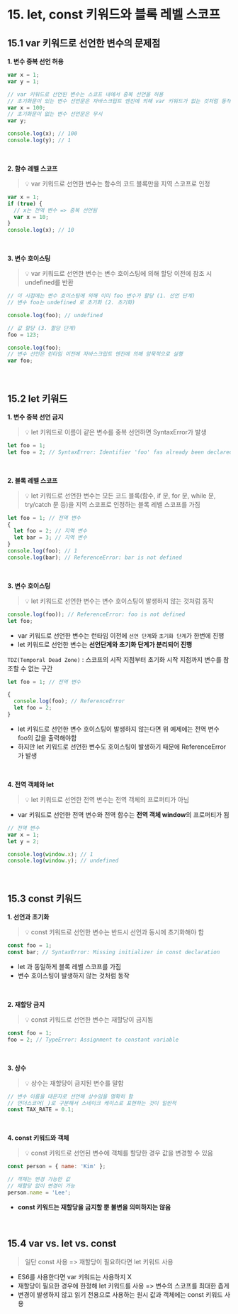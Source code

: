 # 15. let, const 키워드와 블록 레벨 스코프

## 15.1 var 키워드로 선언한 변수의 문제점

**1. 변수 중복 선언 허용**

```js
var x = 1;
var y = 1;

// var 키워드로 선언된 변수는 스코프 내에서 중복 선언을 허용
// 초기화문이 있는 변수 선언문은 자바스크립트 엔진에 의해 var 키워드가 없는 것처럼 동작
var x = 100;
// 초기화문이 없는 변수 선언문은 무시
var y;

console.log(x); // 100
console.log(y); // 1
```

<br />

**2. 함수 레벨 스코프**

> 💡 var 키워드로 선언한 변수는 함수의 코드 블록만을 지역 스코프로 인정

```js
var x = 1;
if (true) {
  // x는 전역 변수 => 중복 선언됨
  var x = 10;
}
console.log(x); // 10
```

<br />

**3. 변수 호이스팅**

> 💡 var 키워드로 선언한 변수는 변수 호이스팅에 의해 할당 이전에 참조 시 undefined를 반환

```js
// 이 시점에는 변수 호이스팅에 의해 이미 foo 변수가 할당 (1. 선언 단계)
// 변수 foo는 undefined 로 초기화 (2. 초기화)

console.log(foo); // undefined

// 값 할당 (3. 할당 단계)
foo = 123;

console.log(foo);
// 변수 선언은 런타임 이전에 자바스크립트 엔진에 의해 암묵적으로 실행
var foo;
```

<br />

## 15.2 let 키워드

**1. 변수 중복 선언 금지**

> 💡 let 키워드로 이름이 같은 변수를 중복 선언하면 SyntaxError가 발생

```js
let foo = 1;
let foo = 2; // SyntaxError: Identifier 'foo' fas already been declared
```

<br />

**2. 블록 레벨 스코프**

> 💡 let 키워드로 선언한 변수는 모든 코드 블록(함수, if 문, for 문, while 문, try/catch 문 등)을 지역 스코프로 인정하는 블록 레벨 스코프를 가짐

```js
let foo = 1; // 전역 변수
{
  let foo = 2; // 지역 변수
  let bar = 3; // 지역 변수
}
console.log(foo); // 1
console.log(bar); // ReferenceError: bar is not defined
```

<br />

**3. 변수 호이스팅**

> 💡 let 키워드로 선언한 변수는 변수 호이스팅이 발생하지 않는 것처럼 동작

```js
console.log(foo)); // ReferenceError: foo is not defined
let foo;
```

- var 키워드로 선언한 변수는 런타임 이전에 `선언 단계`와 `초기화 단계`가 한번에 진행
- let 키워드로 선언한 변수는 **선언단계와 초기화 단계가 분리되어 진행**

`TDZ(Temporal Dead Zone)` : 스코프의 시작 지점부터 초기화 시작 지점까지 변수를 참조할 수 없는 구간

```js
let foo = 1; // 전역 변수

{
  console.log(foo); // ReferenceError
  let foo = 2;
}
```

- let 키워드로 선언한 변수 호이스팅이 발생하지 않는다면 위 예제에는 전역 변수 foo의 값을 출력해야함
- 하지만 let 키워드로 선언한 변수도 호이스팅이 발생하기 때문에 ReferenceError가 발생

<br />

**4. 전역 객체와 let**

> 💡 let 키워드로 선언한 전역 변수는 전역 객체의 프로퍼티가 아님

- var 키워드로 선언한 전역 변수와 전역 함수는 **전역 객체 window**의 프로퍼티가 됨

```js
// 전역 변수
var x = 1;
let y = 2;

console.log(window.x); // 1
console.log(window.y); // undefined
```

<br />

## 15.3 const 키워드

**1. 선언과 초기화**

> 💡 const 키워드로 선언한 변수는 반드시 선언과 동시에 초기화해야 함

```js
const foo = 1;
const bar; // SyntaxError: Missing initializer in const declaration
```

- let 과 동일하게 블록 레벨 스코프를 가짐
- 변수 호이스팅이 발생하지 않는 것처럼 동작

<br />

**2. 재할당 금지**

> 💡 const 키워드로 선언한 변수는 재할당이 금지됨

```js
const foo = 1;
foo = 2; // TypeError: Assignment to constant variable
```

<br />

**3. 상수**

> 💡 상수는 재할당이 금지된 변수를 말함

```js
// 변수 이름을 대문자로 선언해 상수임을 명확히 함
// 언더스코어(_)로 구분해서 스네이크 케이스로 표현하는 것이 일반적
const TAX_RATE = 0.1;
```

<br />

**4. const 키워드와 객체**

> 💡 const 키워드로 선언된 변수에 객체를 할당한 경우 값을 변경할 수 있음

```js
const person = { name: 'Kim' };

// 객체는 변경 가능한 값
// 재할당 없이 변경이 가능
person.name = 'Lee';
```

- **const 키워드는 재할당을 금지할 뿐 불변을 의미하지는 않음**

<br />

## 15.4 var vs. let vs. const

> 일단 const 사용 => 재할당이 필요하다면 let 키워드 사용

- ES6를 사용한다면 var 키워드는 사용하지 X
- 재할당이 필요한 경우에 한정해 let 키워드를 사용 => 변수의 스코프를 최대한 좁게
- 변경이 발생하지 않고 읽기 전용으로 사용하는 원시 값과 객체에는 const 키워드 사용

